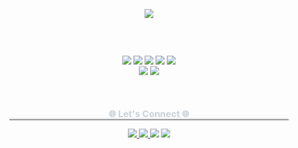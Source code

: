 <div align= "center">
    <img src="https://capsule-render.vercel.app/api?type=waving&color=0:7800a3,100:fcff61&height=120&text=Mun%20Seoyeon&animation=twinkling&fontColor=fbcdfe&fontSize=50" />
    </div><br><br><br>


<div align= "center">
    <br> 
    <div style="margin: 0 auto; text-align: center;" align= "center"> 
      <img src="https://img.shields.io/badge/python-%233776AB.svg?&style=for-the-badge&logo=python&logoColor=white" />
       <img src="https://img.shields.io/badge/Github-181717?style=for-the-badge&logo=Github&logoColor=white">
          <img src="https://img.shields.io/badge/Git-F05032?style=for-the-badge&logo=Git&logoColor=white">
           <img src="https://img.shields.io/badge/figma-%23F24E1E.svg?&style=for-the-badge&logo=figma&logoColor=white" />
            <img src="https://img.shields.io/badge/adobe%20photoshop-%2331A8FF.svg?&style=for-the-badge&logo=adobe%20photoshop&logoColor=white" /><br>
             <img src="https://img.shields.io/badge/adobe%20illustrator-%23FF9A00.svg?&style=for-the-badge&logo=adobe%20illustrator&logoColor=black" />
              <img src="https://img.shields.io/badge/MySQL-4479A1?style=for-the-badge&logo=MySQL&logoColor=white">
             </div>

     
</div>
  <br><br> <div align= "center">
    <h3 style="border-bottom: 1px solid #21262d; color: #c9d1d9;"> 🌐 Let's Connect 🌐  </h3>  
    <div align= "center"> <a href=https://blog.naver.com/moonseoyeon__> <img src="https://img.shields.io/badge/Naver-03C75A?style=for-the-badge&logo=Naver&logoColor=white&link=https://blog.naver.com/moonseoyeon__"> </a>
         <a href=mailto:munseoyeon320@gmail.com> <img src="https://img.shields.io/badge/Gmail-EA4335?style=for-the-badge&logo=Gmail&logoColor=white&link=mailto:munseoyeon320@gmail.com"> </a>
         <a href='https://www.linkedin.com/in/seoyeon-moon-33ab97320/'><img src="https://img.shields.io/badge/LinkedIn-0077B5?style=for-the-badge&logo=linkedin&logoColor=white" /></a>
          <a href='https://github.com/MunSeoYeon'><img src="https://img.shields.io/badge/GitHub%20Pages-222222?style=for-the-badge&logo=GitHub%20Pages&logoColor=white" /></a>
           </div>  <br> 
    <div align= "center">  </div> 
    </div>
    
